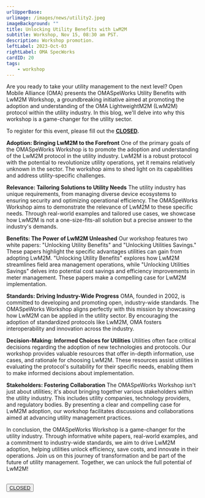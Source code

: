 ```yaml
---
urlUpperBase:
urlimage: /images/news/utility2.jpeg
imageBackground: ""
title: Unlocking Utility Benefits with LwM2M
subtitle: Workshop, Nov 15, 08:30 am PST.
description: Workshop promotion.
leftLabel: 2023-Oct-03
rightLabel: OMA SpecWorks
cardID: 20
tags: 
    - workshop
---
```


Are you ready to take your utility management to the next level? Open Mobile Alliance (OMA) presents the OMASpeWorks Utility Benefits with LwM2M Workshop, a groundbreaking initiative aimed at promoting the adoption and understanding of the OMA LightweightM2M (LwM2M) protocol within the utility industry. In this blog, we'll delve into why this workshop is a game-changer for the utility sector.


To register for this event, please fill out the **[CLOSED]().**

<!--more-->

**Adoption: Bringing LwM2M to the Forefront**
One of the primary goals of the OMASpeWorks Workshop is to promote the adoption and understanding of the LwM2M protocol in the utility industry. LwM2M is a robust protocol with the potential to revolutionize utility operations, yet it remains relatively unknown in the sector. The workshop aims to shed light on its capabilities and address utility-specific challenges.

**Relevance: Tailoring Solutions to Utility Needs**
The utility industry has unique requirements, from managing diverse device ecosystems to ensuring security and optimizing operational efficiency. The OMASpeWorks Workshop aims to demonstrate the relevance of LwM2M to these specific needs. Through real-world examples and tailored use cases, we showcase how LwM2M is not a one-size-fits-all solution but a precise answer to the industry's demands.

**Benefits: The Power of LwM2M Unleashed**
Our workshop features two white papers: "Unlocking Utility Benefits" and "Unlocking Utilities Savings." These papers highlight the specific advantages utilities can gain from adopting LwM2M. "Unlocking Utility Benefits" explores how LwM2M streamlines field area management operations, while "Unlocking Utilities Savings" delves into potential cost savings and efficiency improvements in meter management. These papers make a compelling case for LwM2M implementation.

**Standards: Driving Industry-Wide Progress**
OMA, founded in 2002, is committed to developing and promoting open, industry-wide standards. The OMASpeWorks Workshop aligns perfectly with this mission by showcasing how LwM2M can be applied in the utility sector. By encouraging the adoption of standardized protocols like LwM2M, OMA fosters interoperability and innovation across the industry.

**Decision-Making: Informed Choices for Utilities**
Utilities often face critical decisions regarding the adoption of new technologies and protocols. Our workshop provides valuable resources that offer in-depth information, use cases, and rationale for choosing LwM2M. These resources assist utilities in evaluating the protocol's suitability for their specific needs, enabling them to make informed decisions about implementation.

**Stakeholders: Fostering Collaboration**
The OMASpeWorks Workshop isn't just about utilities; it's about bringing together various stakeholders within the utility industry. This includes utility companies, technology providers, and regulatory bodies. By presenting a clear and compelling case for LwM2M adoption, our workshop facilitates discussions and collaborations aimed at advancing utility management practices.

In conclusion, the OMASpeWorks Workshop is a game-changer for the utility industry. Through informative white papers, real-world examples, and a commitment to industry-wide standards, we aim to drive LwM2M adoption, helping utilities unlock efficiency, save costs, and innovate in their operations. Join us on this journey of transformation and be part of the future of utility management. Together, we can unlock the full potential of LwM2M!


 </br>
      <button><a  href="">CLOSED</a></button>
 </br>